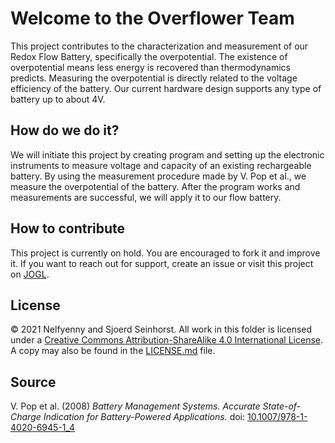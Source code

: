 # Welcome to the Overflower Team
This project contributes to the characterization and measurement of our Redox Flow Battery, specifically the overpotential.
The existence of overpotential means less energy is recovered than thermodynamics predicts.
Measuring the overpotential is directly related to the voltage efficiency of the battery.
Our current hardware design supports any type of battery up to about 4V.

## How do we do it?
We will initiate this project by creating program and setting up the electronic instruments to measure voltage and capacity 
of an existing rechargeable battery.
By using the measurement procedure made by V. Pop et al., we measure the overpotential of the battery.
After the program works and measurements are successful, we will apply it to our flow battery.

## How to contribute
This project is currently on hold. You are encouraged to fork it and improve it. If you want to reach out for support, create an issue or visit this project on [JOGL](https://app.jogl.io/project/853).

## License
© 2021 Nelfyenny and Sjoerd Seinhorst. All work in this folder is licensed under a [Creative Commons Attribution-ShareAlike 4.0 International License](http://creativecommons.org/licenses/by-sa/4.0/). A copy may also be found in the [LICENSE.md](LICENSE.md) file.

## Source
V. Pop et al. (2008) _Battery Management Systems. Accurate State-of-Charge Indication for Battery-Powered Applications._
doi: [10.1007/978-1-4020-6945-1_4](https://doi.org/10.1007/978-1-4020-6945-1_4)
